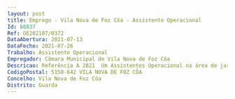 ```yaml
--- 
layout: post
title: Emprego - Vila Nova de Foz Côa - Assistente Operacional
Id: 88837
Ref: OE202107/0372
DataAbertura: 2021-07-13
DataFecho: 2021-07-26
Trabalho: Assistente Operacional
Empregador: Câmara Municipal de Vila Nova de Foz Côa
Descricao: Referência A 2021  Um Assistentes Operacional na área de jardineiro.Referência B 2021  Um Assistente Operacional na área de pedreiro.Referência A 2021  Funções de Cultivo flores, árvores, arbustos ou outras plantas e semear relvados em parques e jardins públicos, sendo o responsável por todas as operações inerentes ao normal desenvolvimento das culturas e sua manutenção e conservação, tais como a preparação prévia do terreno, limpeza, rega, aplicação de tratamentos fitossanitários mais adequados e proteção contra eventuais condições atmosféricas adversas, proceder à limpeza e conservação dos arruamentos e dos canteiros, tendo em vista a preparação prévia do terreno, escavar ou abrir covas, substitui a terra fraca por terra arável e aplicação de estrume, adubos ou corretivos quando necessário. No caso especifico dos arrelvamentos, espalha e enterra as sementes, nivelar o terreno e posteriormente compactar, e aparar a relva. Com vista ao posterior tratamento das terras, e no sentido de assegurar o normal crescimento das plantas, o jardineiro sacha, monda, aduba e rega (automática ou manual), e quando necessário, poda e aplica herbicidas ou pesticidas. Opera os diversos instrumentos necessários à realização das tarefas, manuais ou mecânicas, é responsável pela limpeza, afinação, lubrificação e conservação do equipamento mecânico, procede a pequenas reparações ou afinações nalgumas ferramentas que usa. Executa outros serviços que estejam no âmbito das competências do Departamento de Obras, Urbanismo e Meio Ambiente e enquadradas nas funções de assistente operacional.Referência B 2021  Funções de levantamento e revestimento maciços de alvenaria de pedra, de tijolo ou de outros blocos e realizar coberturas com telha, utilizando argamassas e usar ferramentas e máquinas adequadas  lê e interpreta os desenhos e outras especificações técnicas da obra a executar  escolhe, secciona, se necessário, e assenta na argamassa, que previamente dispôs, os blocos de material  percute os, a fim de melhorar ou inserir no aglomerante e corrigir o respetivo alinhamento  verifica a qualidade do trabalho realizado por meio de fio de prumo, níveis, réguas, esquadros e outros instrumentos  executa rebocos e coberturas da talha  executa peças de betão armado, nomeadamente, sapatas, vigas, pilares, lajes maciças, lajes aligeiradas e muros de suporte de terras. Executa outros serviços que estejam no âmbito das competências do Departamento de Obras, Urbanismo e Meio Ambiente e enquadradas nas funções de assistente operacional.
CodigoPostal: 5150-642 VILA NOVA DE FOZ CÔA
Concelho: Vila Nova de Foz Côa
Distrito: Guarda
--- 
```

